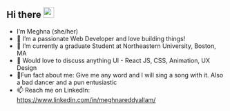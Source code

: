 ## Hi there <img src="https://media.giphy.com/media/hvRJCLFzcasrR4ia7z/giphy.gif" width="25px"></a>


- I’m Meghna (she/her)
- 👀 I’m a passionate Web Developer and love building things!
- 🌱 I’m currently a graduate Student at Northeastern University, Boston, MA
- 💞️ Would love to discuss anything UI - React JS, CSS, Animation, UX Design
- 🌻Fun fact about me: Give me any word and I will sing a song with it. Also a bad dancer and a pun entusiastic
- 📫 Reach me on LinkedIn: https://www.linkedin.com/in/meghnareddyallam/

<!--
**meghnareddy1999/meghnareddy1999** is a ✨ _special_ ✨ repository because its `README.md` (this file) appears on your GitHub profile.

Here are some ideas to get you started:

- 🔭 I’m currently working on ...
- 🌱 I’m currently learning ...
- 👯 I’m looking to collaborate on ...
- 🤔 I’m looking for help with ...
- 💬 Ask me about ...
- 📫 How to reach me: ...
- 😄 Pronouns: ...
- ⚡ Fun fact: ...
-->
